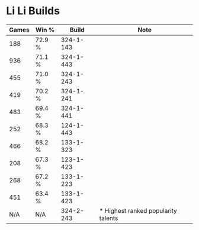 # Li Li Builds

Games  | Win %  | Build     | Note
-----  | -----  | -----     | ----
188    | 72.9 % | 324-1-143 | 
936    | 71.1 % | 324-1-443 | 
455    | 71.0 % | 324-1-243 | 
419    | 70.2 % | 324-1-241 | 
483    | 69.4 % | 324-1-441 | 
252    | 68.3 % | 124-1-443 | 
466    | 68.2 % | 133-1-323 | 
208    | 67.3 % | 123-1-423 | 
268    | 67.2 % | 133-1-223 | 
451    | 63.4 % | 133-1-423 | 
N/A    | N/A    | 324-2-243 | * Highest ranked popularity talents
